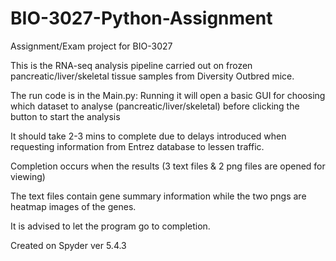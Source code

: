 # BIO-3027-Python-Assignment
Assignment/Exam project for BIO-3027

This is the RNA-seq analysis pipeline carried out on frozen pancreatic/liver/skeletal tissue samples from Diversity Outbred mice.

The run code is in the Main.py:
Running it will open a basic GUI for choosing which dataset to analyse (pancreatic/liver/skeletal) before clicking the button to start the analysis

It should take 2-3 mins to complete due to delays introduced when requesting information from Entrez database to lessen traffic. 

Completion occurs when the results (3 text files & 2 png files are opened for viewing) 

The text files contain gene summary information while the two pngs are heatmap images of the genes. 

It is advised to let the program go to completion. 

Created on Spyder ver 5.4.3
